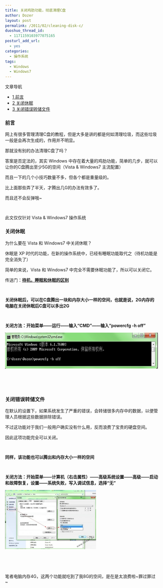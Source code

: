 ```yaml
---
title: 关闭鸡肋功能，彻底清理C盘
author: Dozer
layout: post
permalink: /2011/02/cleaning-disk-c/
duoshuo_thread_id:
  - 1171159103977075165
posturl_add_url:
  - yes
categories:
  - 操作系统
tags:
  - Windows
  - Windows7
---
```

<div id="toc_container" class="no_bullets">
  <p class="toc_title">
    文章导航
  </p>
  
  <ul class="toc_list">
    <li>
      <a href="#i"><span class="toc_number toc_depth_1">1</span> 前言</a>
    </li>
    <li>
      <a href="#i-2"><span class="toc_number toc_depth_1">2</span> 关闭休眠</a>
    </li>
    <li>
      <a href="#i-3"><span class="toc_number toc_depth_1">3</span> 关闭错误转储文件</a>
    </li>
  </ul>
</div>

### <span id="i">前言</span>

网上有很多管理清理C盘的教程，但是大多是讲的都是何如清理垃圾，而这些垃圾一般是会再次生成的，作用并不明显。

那就没有别的办法清理C盘了吗？

答案是否定法的，其实 Windows 中存在着大量的鸡肋功能，简单的几步，就可以让你的C盘腾出至少5G的空间（Vista & Windows7 主流配置）

而且一下的几个小技巧数量不多，但各个都是重量级的。

比上面那些弄了半天，才腾出几G的办法有效多了。

而且还不会反弹哦~

&nbsp;

此文仅仅针对 Vista & Windows7 操作系统

<!--more-->

### <span id="i-2">关闭休眠</span>

为什么要在 Vista 和 Windows7 中关闭休眠？

休眠是 XP 时代的功能，在新的操作系统中，已经有睡眠功能取代之（待机功能是完全消失了）

简单的来说，Vista 和 Windows7 中完全不需要休眠功能了，所以可以关闭它。

传送门：**<a href="http://www.google.com/search?q=%E5%BE%85%E6%9C%BA+%E7%9D%A1%E7%9C%A0+%E4%BC%91%E7%9C%A0+%E5%8C%BA%E5%88%AB" target="_blank">待机，睡眠和休眠的区别</a>**

&nbsp;

**关闭休眠后，可以在C盘腾出一块和内存大小一样的空间，也就是说，2G内存的电脑在关闭休眠后C盘可以多出2G**

&nbsp;

**关闭方法：开始菜单——运行——输入“CMD”——输入“powercfg -h off”**

[<img class="alignnone size-full wp-image-241" title="power" alt="" src="/uploads/2011/02/power.jpg" width="677" height="119" />][1]

&nbsp;

&nbsp;

### <span id="i-3">关闭错误转储文件</span>

在默认的设置下，如果系统发生了严重的错误，会转储很多内存中的数据，以便管理人员根据这些数据排除错误。

不过这功能对于我们一般用户确实没有什么用，反而浪费了宝贵的硬盘空间。

因此这项功能完全可以关闭。

&nbsp;

**同样，该功能也可以腾出和内存大小一样的空间**

&nbsp;

**关闭方法：开始菜单——计算机（右击属性）——高级系统设置——高级——启动和故障恢复，设置——系统失败，写入调试信息，选择“无”**

[<img class="alignnone size-medium wp-image-242" title="error" alt="" src="/uploads/2011/02/error-300x195.jpg" width="300" height="195" />][2]

&nbsp;

&nbsp;

笔者电脑内存4G，这两个功能就吃到了我8G的空间，是在是太浪费啦~罪过罪过~

 [1]: http://www.dozer.cc/wp-content/uploads/2011/02/power.jpg
 [2]: http://www.dozer.cc/wp-content/uploads/2011/02/error.jpg